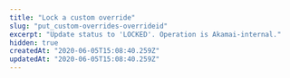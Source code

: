 ```yaml
---
title: "Lock a custom override"
slug: "put_custom-overrides-overrideid"
excerpt: "Update status to 'LOCKED'. Operation is Akamai-internal."
hidden: true
createdAt: "2020-06-05T15:08:40.259Z"
updatedAt: "2020-06-05T15:08:40.259Z"
---
```

